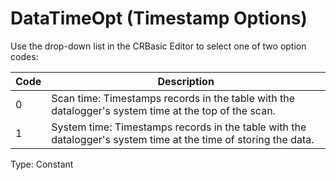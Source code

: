 # DataTimeOpt (Timestamp Options)

Use the drop-down list in the CRBasic Editor to select one of two option codes:

| Code | Description                                                                                                     |
| ---- | --------------------------------------------------------------------------------------------------------------- |
| 0    | Scan time: Timestamps records in the table with the datalogger's system time at the top of the scan.            |
| 1    | System time: Timestamps records in the table with the datalogger's system time at the time of storing the data. |

Type: Constant
